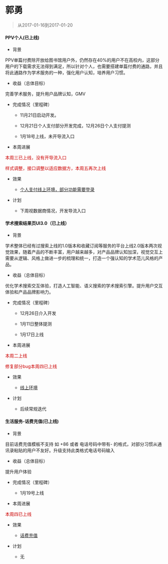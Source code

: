 # 郭勇

> 从2017-01-16到2017-01-20

#### PPV个人(已上线)

- 背景

PPV单篇付费除开放给图书馆用户外，仍然存在40%的用户不在高校内，这部分用户的下载需求无法得到满足，所以针对个人，也需要搭建单篇付费的通路，并且将此通路作为学术服务的一种，强化用户认知，培养用户习惯。

- 收益（总体目标）

完善学术服务，提升用户品牌认知，GMV

- 完成情况（里程碑）

    - 11月21日启动开发。

    - 12月21日个人支付部分开发完成，12月26日个人支付提测

    - 1月18号上线，未开导流入口

- 本周进展

<p style="color:#c00">本周三已上线，没有开导流入口</p>

<p style="color:#c00">样式调整，接口调整以适应数据方，本周五再次上线</p>


- 效果
    - [个人支付线上环境，部分功能需要登录](http://xueshu.baidu.com/u/ppv)

- 计划
    - 下周视数据商情况，开发导流入口


#### 学术搜索结果页UI3.0（已上线）

- 背景

学术整体已经有过搜索上线的1.0版本和收藏订阅等服务的平台上线2.0版本两次视觉效果，随着产品的不断丰富，用户越来越多，对产品品牌认知加深，视觉交互上需要从逻辑、风格上做进一步的梳理和统一，打造一个强认知的学术范儿风格的产品。


- 收益（总体目标）

优化学术搜索交互体验，打造人工智能、语义搜索的学术搜索引擎。提升用户交互体验和产品品牌影响力。

- 完成情况（里程碑）

    - 12月26日介入开发

    - 1月11日整体提测

    - 1月17日上线

- 本周进展

<p style="color:#c00">本周二上线</p>

<p style="color:#c00">修复部分bug本周四已上线</p>

- 效果
    - [线上环境](http://xueshu.baidu.com/s?wd=%E4%BA%BA%E5%B7%A5%E6%99%BA%E8%83%BD%E6%8A%80%E6%9C%AF&rsv_bp=0&tn=SE_baiduxueshu_c1gjeupa&rsv_spt=3&ie=utf-8&f=3&rsv_sug2=1&sc_f_para=sc_tasktype%3D%7BfirstSimpleSearch%7D&rsp=0)

- 计划
    - 后续常规迭代

#### 生活服务-话费充值(已上线)

- 背景

目前话费充值模板不支持 如 +86 或者 电话号码中带有- 的格式，对部分习惯从通讯录粘贴的用户不友好。升级支持此类格式电话号码输入 

- 收益（总体目标）

提升用户体验

- 完成情况（里程碑）

    - 1月19号上线

- 本周进展

<p style="color:#c00">本周四已上线</p>

- 效果
    - [话费充值](http://m.baidu.com/s?iscookie=1&word=%E8%AF%9D%E8%B4%B9%E5%85%85%E5%80%BC&ts=2324828&t_kt=0&ie=utf-8&rsv_iqid=8553177418055211840&rsv_t=19d5IMxf7oFBj0NV4B7Ke%252FVOo4Y%252B56XmlzahT3O9sar%252F9YnN2q14&sa=is_1&pvt=100181%401484882311&rsv_pq=8553177418055211840&rsv_sug4=107&ss=100&rq=huafeicho)

- 计划
    - 无